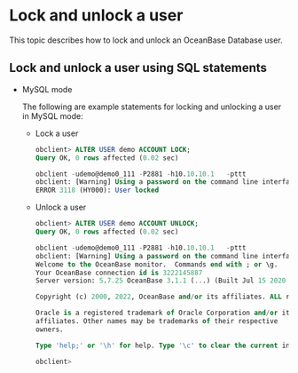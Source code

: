 Lock and unlock a user 
===========================================

This topic describes how to lock and unlock an OceanBase Database user. 

Lock and unlock a user using SQL statements 
----------------------------------------------------------------

* MySQL mode

  The following are example statements for locking and unlocking a user in MySQL mode:

  
  * Lock a user

    ```sql
    obclient> ALTER USER demo ACCOUNT LOCK;
    Query OK, 0 rows affected (0.02 sec)
    
    obclient -udemo@demo0_111 -P2881 -h10.10.10.1   -pttt
    obclient: [Warning] Using a password on the command line interface can be insecure.
    ERROR 3118 (HY000): User locked
    ```

    
  

  

  
  * Unlock a user

    ```sql
    obclient> ALTER USER demo ACCOUNT UNLOCK;
    Query OK, 0 rows affected (0.02 sec)
    
    obclient -udemo@demo0_111 -P2881 -h10.10.10.1   -pttt
    obclient: [Warning] Using a password on the command line interface can be insecure.
    Welcome to the OceanBase monitor.  Commands end with ; or \g.
    Your OceanBase connection id is 3222145887
    Server version: 5.7.25 OceanBase 3.1.1 (...) (Built Jul 15 2020 21:30:23)
    
    Copyright (c) 2000, 2022, OceanBase and/or its affiliates. ALL rights reserved.
    
    Oracle is a registered trademark of Oracle Corporation and/or its
    affiliates. Other names may be trademarks of their respective
    owners.
    
    Type 'help;' or '\h' for help. Type '\c' to clear the current input statement.
    
    obclient>
    ```

    
  

  




